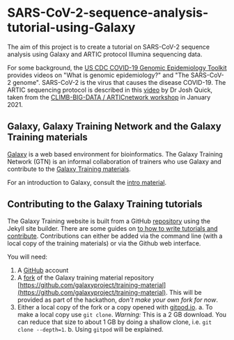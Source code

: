 # SARS-CoV-2-sequence-analysis-tutorial-using-Galaxy

The aim of this project is to create a tutorial on SARS-CoV-2 sequence analysis using
Galaxy and ARTIC protocol Illumina sequencing data.

For some background, the [US CDC COVID-19 Genomic Epidemiology Toolkit](https://www.cdc.gov/amd/training/covid-19-gen-epi-toolkit.html) provides videos on "What is genomic epidemiology?" and "The SARS-CoV-2 genome". SARS-CoV-2 is the virus that causes the
disease COVID-19. The ARTIC sequencing protocol is described in this [video](https://www.youtube.com/watch?v=7733_Hs-VQo&feature=youtu.be) by Dr Josh Quick, taken from the [CLIMB-BIG-DATA / ARTICnetwork workshop](https://www.climb.ac.uk/artic-and-climb-big-data-joint-workshop/) in January 2021.

## Galaxy, Galaxy Training Network and the Galaxy Training materials

[Galaxy](https://galaxyproject.org/) is a web based environment for bioinformatics. The Galaxy Training Network (GTN) is an informal
collaboration of trainers who use Galaxy and contribute to the [Galaxy Training materials](https://training.galaxyproject.org/).

For an introduction to Galaxy, consult the [intro material](https://training.galaxyproject.org/training-material/topics/introduction/).

## Contributing to the Galaxy Training tutorials

The Galaxy Training website is built from a GitHub [repository](https://github.com/galaxyproject/training-material) using the Jekyll site builder. There are some guides on [to how to write tutorials and contribute](https://training.galaxyproject.org/training-material/topics/contributing/). Contributions can either be added via the command line (with a local copy of the training materials) or via the Github web interface.

You will need:
1. A [GitHub](https://github.com/) account
2. A [fork](https://www.earthdatascience.org/workshops/intro-version-control-git/about-forks/) of the Galaxy training material repository [https://github.com/galaxyproject/training-material](https://github.com/galaxyproject/training-material). This will be provided as part of the hackathon, *don't make your own fork for now*.
3. Either a local copy of the fork or a copy opened with [gitpod.io](https://gitpod.io).
  a. To make a local copy use `git clone`. *Warning:* This is a 2 GB download. You can reduce that size to about 1 GB by doing a shallow clone, i.e. `git clone --depth=1`.
  b. Using `gitpod` will be explained.
